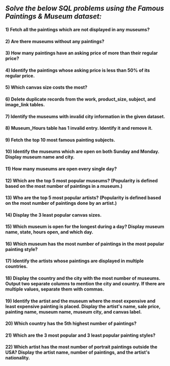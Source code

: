 ## *Solve the below SQL problems using the Famous Paintings & Museum dataset:*

#### 1) Fetch all the paintings which are not displayed in any museums?

#### 2) Are there museums without any paintings?

#### 3) How many paintings have an asking price of more than their regular price?

#### 4) Identify the paintings whose asking price is less than 50% of its regular price.

#### 5) Which canvas size costs the most?

#### 6) Delete duplicate records from the work, product_size, subject, and image_link tables.

#### 7) Identify the museums with invalid city information in the given dataset.

#### 8) Museum_Hours table has 1 invalid entry. Identify it and remove it.

#### 9) Fetch the top 10 most famous painting subjects.

#### 10) Identify the museums which are open on both Sunday and Monday. Display museum name and city.

#### 11) How many museums are open every single day?

#### 12) Which are the top 5 most popular museums? (Popularity is defined based on the most number of paintings in a museum.)

#### 13) Who are the top 5 most popular artists? (Popularity is defined based on the most number of paintings done by an artist.)

#### 14) Display the 3 least popular canvas sizes.

#### 15) Which museum is open for the longest during a day? Display museum name, state, hours open, and which day.

#### 16) Which museum has the most number of paintings in the most popular painting style?

#### 17) Identify the artists whose paintings are displayed in multiple countries.

#### 18) Display the country and the city with the most number of museums. Output two separate columns to mention the city and country. If there are multiple values, separate them with commas.

#### 19) Identify the artist and the museum where the most expensive and least expensive painting is placed. Display the artist's name, sale price, painting name, museum name, museum city, and canvas label.

#### 20) Which country has the 5th highest number of paintings?

#### 21) Which are the 3 most popular and 3 least popular painting styles?

#### 22) Which artist has the most number of portrait paintings outside the USA? Display the artist name, number of paintings, and the artist's nationality.
